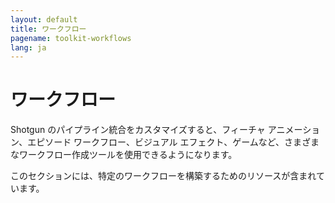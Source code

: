 ```yaml
---
layout: default
title: ワークフロー
pagename: toolkit-workflows
lang: ja
---
```


# ワークフロー

Shotgun のパイプライン統合をカスタマイズすると、フィーチャ アニメーション、エピソード ワークフロー、ビジュアル エフェクト、ゲームなど、さまざまなワークフロー作成ツールを使用できるようになります。

このセクションには、特定のワークフローを構築するためのリソースが含まれています。
